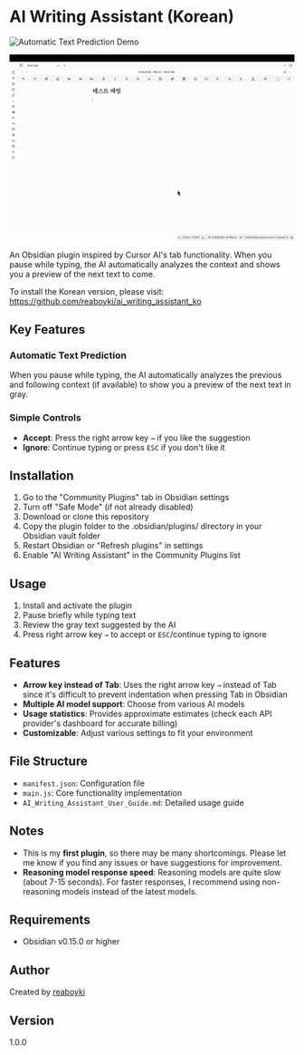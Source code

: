 # AI Writing Assistant (Korean)
![Automatic Text Prediction Demo](demo1.gif)

![Usage Demo](demo2.gif)

An Obsidian plugin inspired by Cursor AI's tab functionality. When you pause while typing, the AI automatically analyzes the context and shows you a preview of the next text to come.

To install the Korean version, please visit:
  https://github.com/reaboyki/ai_writing_assistant_ko

## Key Features

### Automatic Text Prediction
When you pause while typing, the AI automatically analyzes the previous and following context (if available) to show you a preview of the next text in gray.

### Simple Controls
- **Accept**: Press the right arrow key `→` if you like the suggestion
- **Ignore**: Continue typing or press `ESC` if you don't like it

## Installation

1. Go to the "Community Plugins" tab in Obsidian settings
2. Turn off "Safe Mode" (if not already disabled)
3. Download or clone this repository
4. Copy the plugin folder to the .obsidian/plugins/ directory in your Obsidian vault folder
5. Restart Obsidian or "Refresh plugins" in settings
6. Enable "AI Writing Assistant" in the Community Plugins list

## Usage

1. Install and activate the plugin
2. Pause briefly while typing text
3. Review the gray text suggested by the AI
4. Press right arrow key `→` to accept or `ESC`/continue typing to ignore

## Features

- **Arrow key instead of Tab**: Uses the right arrow key `→` instead of Tab since it's difficult to prevent indentation when pressing Tab in Obsidian
- **Multiple AI model support**: Choose from various AI models
- **Usage statistics**: Provides approximate estimates (check each API provider's dashboard for accurate billing)
- **Customizable**: Adjust various settings to fit your environment

## File Structure

- `manifest.json`: Configuration file
- `main.js`: Core functionality implementation
- `AI_Writing_Assistant_User_Guide.md`: Detailed usage guide

## Notes

- This is my **first plugin**, so there may be many shortcomings. Please let me know if you find any issues or have suggestions for improvement.
- **Reasoning model response speed**: Reasoning models are quite slow (about 7-15 seconds). For faster responses, I recommend using non-reasoning models instead of the latest models.

## Requirements

- Obsidian v0.15.0 or higher

## Author

Created by [reaboyki](https://github.com/reaboyki)

## Version

1.0.0
